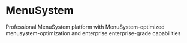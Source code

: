 # MenuSystem
Professional MenuSystem platform with MenuSystem-optimized menusystem-optimization and enterprise enterprise-grade capabilities
